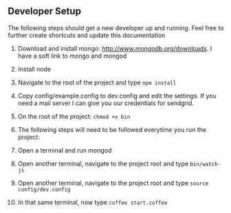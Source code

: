 

Developer Setup
---------------
The following steps should get a new developer up and running.  Feel free to further create shortcuts and update this documentation


1.  Download and install mongo:  http://www.mongodb.org/downloads.  I have a soft link to mongo and mongod

2.  Install node

3.  Navigate to the root of the project and type `npm install`

4.  Copy config/example.config to dev.config and edit the settings.  If you need a mail server I can give you our credentials for sendgrid.

5.  On the root of the project:  `chmod +x bin`

6.  The following steps will need to be followed everytime you run the project:

7.  Open a terminal and run mongod

8.  Open another terminal, navigate to the project root and type `bin/watch-js`

9.  Open another terminal, navigate to the project root and type `source config/dev.config`

10.  In that same terminal, now type `coffee start.coffee`



